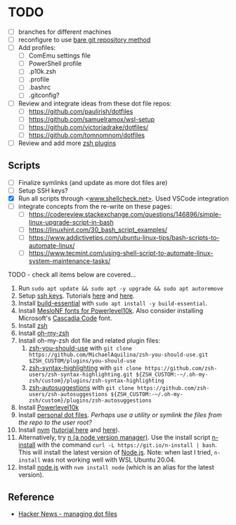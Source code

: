 # TODO

- [ ] branches for different machines
- [ ] reconfigure to use [bare git repository method](https://news.ycombinator.com/item?id=11070797)
- [ ] Add profiles:
  - [ ] ComEmu settings file
  - [ ] PowerShell profile
  - [ ] .p10k.zsh
  - [ ] .profile
  - [ ] .bashrc
  - [ ] .gitconfig?
- [ ] Review and integrate ideas from these dot file repos:
  - [ ] https://github.com/paulirish/dotfiles
  - [ ] https://github.com/samuelramox/wsl-setup
  - [ ] https://github.com/victoriadrake/dotfiles/
  - [ ] https://github.com/tomnomnom/dotfiles
- [ ] Review and add more [zsh plugins](https://github.com/unixorn/awesome-zsh-plugins)

## Scripts

- [ ] Finalize symlinks (and update as more dot files are)
- [ ] Setup SSH keys?
- [x] Run all scripts through <www.shellcheck.net>. Used VSCode integration
- [ ] integrate concepts from the re-write on these pages:
  - [ ] <https://codereview.stackexchange.com/questions/146896/simple-linux-upgrade-script-in-bash>
  - [ ] <https://linuxhint.com/30_bash_script_examples/>
  - [ ] <https://www.addictivetips.com/ubuntu-linux-tips/bash-scripts-to-automate-linux/>
  - [ ] <https://www.tecmint.com/using-shell-script-to-automate-linux-system-maintenance-tasks/>

TODO - check all items below are covered...

1. Run `sudo apt update && sudo apt -y upgrade && sudo apt autoremove`
2. Setup [ssh keys](https://help.github.com/en/github/authenticating-to-github/connecting-to-github-with-ssh). Tutorials [here](https://www.howtogeek.com/424510/how-to-create-and-install-ssh-keys-from-the-linux-shell/) and [here](https://www.cyberciti.biz/faq/how-to-set-up-ssh-keys-on-linux-unix/).
3. Install [build-essential](https://packages.ubuntu.com/bionic/build-essential) with `sudo apt install -y build-essential`.
4. Install [MesloNF fonts for Powerlevel10k](https://github.com/romkatv/powerlevel10k#manual-font-installation). Also consider installing Microsoft's [Cascadia Code](https://github.com/microsoft/cascadia-code) font.
5. Install [zsh](https://github.com/ohmyzsh/ohmyzsh/wiki/Installing-ZSH)
6. Install [oh-my-zsh](https://github.com/ohmyzsh/ohmyzsh)
7. Install oh-my-zsh dot file and related plugin files:
   1. [zsh-you-should-use](https://github.com/MichaelAquilina/zsh-you-should-use) with `git clone https://github.com/MichaelAquilina/zsh-you-should-use.git $ZSH_CUSTOM/plugins/you-should-use`
   2. [zsh-syntax-highlighting](https://github.com/zsh-users/zsh-syntax-highlighting) with `git clone https://github.com/zsh-users/zsh-syntax-highlighting.git ${ZSH_CUSTOM:-~/.oh-my-zsh/custom}/plugins/zsh-syntax-highlighting`
   3. [zsh-autosuggestions](https://github.com/zsh-users/zsh-autosuggestions) with `git clone https://github.com/zsh-users/zsh-autosuggestions ${ZSH_CUSTOM:-~/.oh-my-zsh/custom}/plugins/zsh-autosuggestions`
8. Install [Powerlevel10k](https://github.com/romkatv/powerlevel10k)
9. Install [personal dot files](https://github.com/bucks14/dotfiles). _Perhaps use a utility or symlink the files from the repo to the user root?_
10. Install [nvm](https://github.com/nvm-sh/nvm) ([tutorial here](https://www.digitalocean.com/community/tutorials/how-to-install-node-js-on-ubuntu-20-04#option-3-%E2%80%94-installing-node-using-the-node-version-manager) and [here](https://www.sitepoint.com/wsl2-windows-terminal/#installingnodejs)).
11. Alternatively, try [n (a node version manager)](https://github.com/tj/n). Use the install script [n-install](https://github.com/mklement0/n-install) with the command `curl -L https://git.io/n-install | bash`. This will install the latest version of [Node.js](https://nodejs.org/en/). Note: when last I tried, `n-install` was not working well with WSL Ubuntu 20.04.
12. Install [node.js](https://nodejs.org/) with `nvm install node` (which is an alias for the latest version).

## Reference

- [Hacker News - managing dot files](https://news.ycombinator.com/item?id=11070797)
